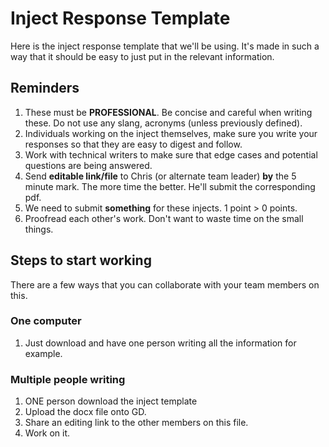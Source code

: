 # Inject Response Template

Here is the inject response template that we'll be using. It's made in such a way that it should be easy to just put in the relevant information. 

## Reminders

1) These must be **PROFESSIONAL**. Be concise and careful when writing these. Do not use any slang, acronyms (unless previously defined).
2) Individuals working on the inject themselves, make sure you write your responses so that they are easy to digest and follow.
3) Work with technical writers to make sure that edge cases and potential questions are being answered.
4) Send **editable link/file** to Chris (or alternate team leader) **by** the 5 minute mark. The more time the better. He'll submit the corresponding pdf.
5) We need to submit **something** for these injects. 1 point > 0 points.
6) Proofread each other's work. Don't want to waste time on the small things.

## Steps to start working
There are a few ways that you can collaborate with your team members on this.

### One computer
1) Just download and have one person writing all the information for example.

### Multiple people writing
1) ONE person download the inject template 
2) Upload the docx file onto GD.
3) Share an editing link to the other members on this file.
4) Work on it.
